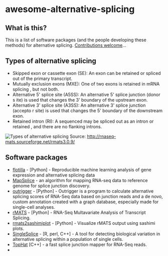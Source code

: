 # awesome-alternative-splicing
## What is this?
This is a list of software packages (and the people developing these methods) for alternative splicing. [Contributions welcome](https://github.com/hussainather/awesome-alternative-splicing/blob/master/CONTRIBUTING.md)...

## Types of alternative splicing
 - Skipped exon or cassette exon (SE): An exon can be retained or spliced out of
 the primary transcript.
 - Mutually exclusion exons (MXE): One of two exons is retained in mRNA splicing
, but not both.
 - Alternative 5' splice site (A5SS): An alternative 5' splice junction (donor s
ite) is used that changes the 3' boundary of the upstream exon.
 - Alternative 3' splice site (A3SS): An alternative 3' splice junction (accepto
r site) is used that changes the 5' boundary of the downstream exon.
 - Retained intron (RI): A sequenced may be spliced out as an intron or retained
, and there are no flanking introns.

![Types of alternative splicing](http://rnaseq-mats.sourceforge.net/rmats3.0.9/splicing.jpg) 
Source: http://rnaseq-mats.sourceforge.net/rmats3.0.9/

## Software packages
+ [flotilla](https://github.com/yeolab/flotilla) - [Python] - Reproducible machine learning analysis of gene expression and alternative splicing data
+ [MapSplice](http://www.netlab.uky.edu/p/bioinfo/MapSplice2) - an algorithm for mapping RNA-seq data to reference genome for splice junction discovery.
+ [outrigger](https://github.com/YeoLab/outrigger) - [Python] - Outrigger is a program to calculate alternative splicing scores of RNA-Seq data based on junction reads and a de novo, custom annotation created with a graph database, especially made for single-cell analyses.
+ [rMATS](http://rnaseq-mats.sourceforge.net/) - [Python] - RNA-Seq Multavariate Analysis of Transcript Splicing.
+ [rmats2sashimiplot](https://github.com/Xinglab/rmats2sashimiplot/) - [Python] - Visualize rMATS output using sashimi plots.
+ [SingleSplice](https://github.com/jw156605/SingleSplice) - [R, perl, C++] - A tool for detecting biological variation in alternative splicing within a population of single cells. 
+ [TopHat](http://ccb.jhu.edu/software/tophat/index.shtml) [C++] - a fast splice junction mapper for RNA-Seq reads.
+  

